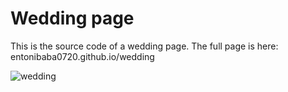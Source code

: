 # Wedding page

This is the source code of a wedding page.
The full page is here: entonibaba0720.github.io/wedding

![wedding](https://user-images.githubusercontent.com/22793732/41025550-7786d732-6972-11e8-9c42-9da490cc12a0.png)

